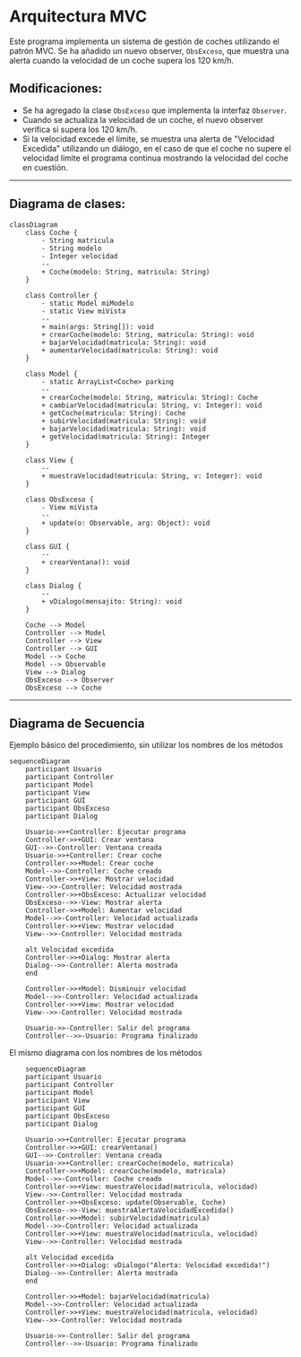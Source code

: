 # Arquitectura MVC

Este programa implementa un sistema de gestión de coches utilizando el patrón MVC. Se ha añadido un nuevo observer, `ObsExceso`, que muestra una alerta cuando la velocidad de un coche supera los 120 km/h.

## Modificaciones:

- Se ha agregado la clase `ObsExceso` que implementa la interfaz `Observer`.
- Cuando se actualiza la velocidad de un coche, el nuevo observer verifica si supera los 120 km/h.
- Si la velocidad excede el límite, se muestra una alerta de "Velocidad Excedida" utilizando un diálogo, en el caso de que el coche no supere el velocidad límite el programa continua mostrando la velocidad del coche en cuestión.


---
## Diagrama de clases:

```mermaid
classDiagram
    class Coche {
        - String matricula
        - String modelo
        - Integer velocidad
        --
        + Coche(modelo: String, matricula: String)
    }

    class Controller {
        - static Model miModelo
        - static View miVista
        --
        + main(args: String[]): void
        + crearCoche(modelo: String, matricula: String): void
        + bajarVelocidad(matricula: String): void
        + aumentarVelocidad(matricula: String): void
    }

    class Model {
        - static ArrayList<Coche> parking
        --
        + crearCoche(modelo: String, matricula: String): Coche
        + cambiarVelocidad(matricula: String, v: Integer): void
        + getCoche(matricula: String): Coche
        + subirVelocidad(matricula: String): void
        + bajarVelocidad(matricula: String): void
        + getVelocidad(matricula: String): Integer
    }
    
    class View {
        --
        + muestraVelocidad(matricula: String, v: Integer): void
    }

    class ObsExceso {
        - View miVista
        --
        + update(o: Observable, arg: Object): void
    }

    class GUI {
        --
        + crearVentana(): void
    }

    class Dialog {
        --
        + vDialogo(mensajito: String): void
    }

    Coche --> Model
    Controller --> Model
    Controller --> View
    Controller --> GUI
    Model --> Coche
    Model --> Observable
    View --> Dialog
    ObsExceso --> Observer
    ObsExceso --> Coche
```

---

## Diagrama de Secuencia

Ejemplo básico del procedimiento, sin utilizar los nombres de los métodos






```mermaid
sequenceDiagram
    participant Usuario
    participant Controller
    participant Model
    participant View
    participant GUI
    participant ObsExceso
    participant Dialog

    Usuario->>+Controller: Ejecutar programa
    Controller->>+GUI: Crear ventana
    GUI-->>-Controller: Ventana creada
    Usuario->>+Controller: Crear coche
    Controller->>+Model: Crear coche
    Model-->>-Controller: Coche creado
    Controller->>+View: Mostrar velocidad
    View-->>-Controller: Velocidad mostrada
    Controller->>+ObsExceso: Actualizar velocidad
    ObsExceso-->>-View: Mostrar alerta
    Controller->>+Model: Aumentar velocidad
    Model-->>-Controller: Velocidad actualizada
    Controller->>+View: Mostrar velocidad
    View-->>-Controller: Velocidad mostrada

    alt Velocidad excedida
    Controller->>+Dialog: Mostrar alerta
    Dialog-->>-Controller: Alerta mostrada
    end

    Controller->>+Model: Disminuir velocidad
    Model-->>-Controller: Velocidad actualizada
    Controller->>+View: Mostrar velocidad
    View-->>-Controller: Velocidad mostrada

    Usuario->>-Controller: Salir del programa
    Controller-->>-Usuario: Programa finalizado
```

El mismo diagrama con los nombres de los métodos

```mermaid
    sequenceDiagram
    participant Usuario
    participant Controller
    participant Model
    participant View
    participant GUI
    participant ObsExceso
    participant Dialog

    Usuario->>+Controller: Ejecutar programa
    Controller->>+GUI: crearVentana()
    GUI-->>-Controller: Ventana creada
    Usuario->>+Controller: crearCoche(modelo, matricula)
    Controller->>+Model: crearCoche(modelo, matricula)
    Model-->>-Controller: Coche creado
    Controller->>+View: muestraVelocidad(matricula, velocidad)
    View-->>-Controller: Velocidad mostrada
    Controller->>+ObsExceso: update(Observable, Coche)
    ObsExceso-->>-View: muestraAlertaVelocidadExcedida()
    Controller->>+Model: subirVelocidad(matricula)
    Model-->>-Controller: Velocidad actualizada
    Controller->>+View: muestraVelocidad(matricula, velocidad)
    View-->>-Controller: Velocidad mostrada

    alt Velocidad excedida
    Controller->>+Dialog: vDialogo("Alerta: Velocidad excedida!")
    Dialog-->>-Controller: Alerta mostrada
    end

    Controller->>+Model: bajarVelocidad(matricula)
    Model-->>-Controller: Velocidad actualizada
    Controller->>+View: muestraVelocidad(matricula, velocidad)
    View-->>-Controller: Velocidad mostrada

    Usuario->>-Controller: Salir del programa
    Controller-->>-Usuario: Programa finalizado
```



